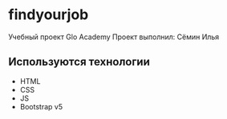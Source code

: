 # findyourjob
Учебный проект Glo Academy
Проект выполнил: Сёмин Илья

## Используются технологии
- HTML
- CSS
- JS
- Bootstrap v5
